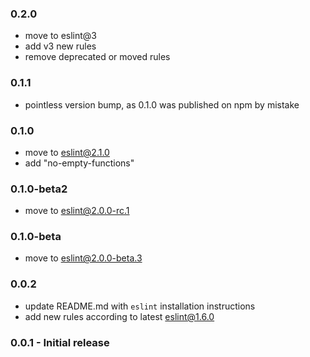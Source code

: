 ### 0.2.0
  * move to eslint@3
  * add v3 new rules
  * remove deprecated or moved rules

### 0.1.1
  * pointless version bump, as 0.1.0 was published on npm by mistake

### 0.1.0
  * move to eslint@2.1.0
  * add "no-empty-functions"

### 0.1.0-beta2
  * move to eslint@2.0.0-rc.1

### 0.1.0-beta
  * move to eslint@2.0.0-beta.3

### 0.0.2
  * update README.md with `eslint` installation instructions
  * add new rules according to latest eslint@1.6.0

### 0.0.1 - Initial release
